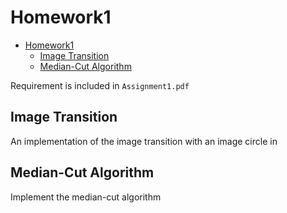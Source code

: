 # Homework1

<!-- TOC -->

- [Homework1](#homework1)
  - [Image Transition](#image-transition)
  - [Median-Cut Algorithm](#median-cut-algorithm)

<!-- /TOC -->

Requirement is included in `Assignment1.pdf`

## Image Transition

An implementation of the image transition with an image circle in

## Median-Cut Algorithm

Implement the median-cut algorithm